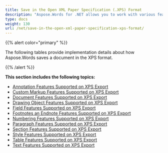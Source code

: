 ```yaml
---
title: Save in the Open XML Paper Specification (.XPS) Format
description: "Aspose.Words for .NET allows you to work with various features supported when saving to XPS format."
type: docs
weight: 130
url: /net/save-in-the-open-xml-paper-specification-xps-format/
---
```


{{% alert color="primary" %}} 

The following tables provide implementation details about how Aspose.Words saves a document in the XPS format.

{{% /alert %}} 

**This section includes the following topics:** 

- [Annotation Features Supported on XPS Export](/words/net/annotation-features-supported-on-xps-export/)
- [Custom Markup Features Supported on XPS Export](/words/net/custom-markup-features-supported-on-xps-export/)
- [Document Features Supported on XPS Export](/words/net/document-features-supported-on-xps-export/)
- [Drawing Object Features Supported on XPS Export](/words/net/drawing-object-features-supported-on-xps-export/)
- [Field Features Supported on XPS Export](/words/net/field-features-supported-on-xps-export/)
- [Footnotes an Endnote Features Supported on XPS Export](/words/net/footnotes-an-endnote-features-supported-on-xps-export/)
- [Numbering Features Supported on XPS Export](/words/net/numbering-features-supported-on-xps-export/)
- [Paragraph Features Supported on XPS Export](/words/net/paragraph-features-supported-on-xps-export/)
- [Section Features Supported on XPS Export](/words/net/section-features-supported-on-xps-export/)
- [Style Features Supported on XPS Export](/words/net/style-features-supported-on-xps-export/)
- [Table Features Supported on XPS Export](/words/net/table-features-supported-on-xps-export/)
- [Text Features Supported on XPS Export](/words/net/text-features-supported-on-xps-export/)
